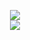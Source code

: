 <p align=center>
<a href="https://github.com/NerdyTechy"><img src="https://github-readme-stats-nerdytechy.vercel.app/api?username=NerdyTechy&count_private=true&show_icons=true&theme=dark&cache_seconds=7200&hide_title=true&include_all_commits=true&card_width=300" /></a>
<br>
<a href="https://github.com/NerdyTechy"><img src="https://github-readme-stats-nerdytechy.vercel.app/api/top-langs/?username=NerdyTechy&layout=compact&card_width=306&theme=dark&hide_title=true&langs_count=10" /></a>
</p>
